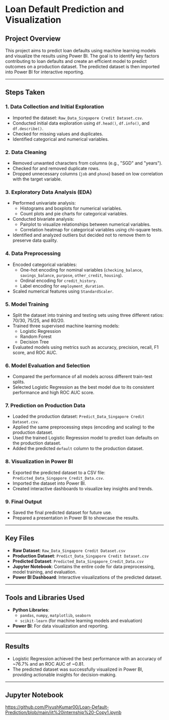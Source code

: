 
# Loan Default Prediction and Visualization

## Project Overview

This project aims to predict loan defaults using machine learning models and visualize the results using Power BI. The goal is to identify key factors contributing to loan defaults and create an efficient model to predict outcomes on a production dataset. The predicted dataset is then imported into Power BI for interactive reporting.

---

## Steps Taken

### 1. **Data Collection and Initial Exploration**
   - Imported the dataset: `Raw_Data_Singapore Credit Dataset.csv`.
   - Conducted initial data exploration using `df.head()`, `df.info()`, and `df.describe()`.
   - Checked for missing values and duplicates.
   - Identified categorical and numerical variables.

### 2. **Data Cleaning**
   - Removed unwanted characters from columns (e.g., "SGD" and "years").
   - Checked for and removed duplicate rows.
   - Dropped unnecessary columns (`job` and `phone`) based on low correlation with the target variable.

### 3. **Exploratory Data Analysis (EDA)**
   - Performed univariate analysis:
     - Histograms and boxplots for numerical variables.
     - Count plots and pie charts for categorical variables.
   - Conducted bivariate analysis:
     - Pairplot to visualize relationships between numerical variables.
     - Correlation heatmap for categorical variables using chi-square tests.
   - Identified and analyzed outliers but decided not to remove them to preserve data quality.

### 4. **Data Preprocessing**
   - Encoded categorical variables:
     - One-hot encoding for nominal variables (`checking_balance`, `savings_balance`, `purpose`, `other_credit`, `housing`).
     - Ordinal encoding for `credit_history`.
     - Label encoding for `employment_duration`.
   - Scaled numerical features using `StandardScaler`.

### 5. **Model Training**
   - Split the dataset into training and testing sets using three different ratios: 70/30, 75/25, and 80/20.
   - Trained three supervised machine learning models:
     - Logistic Regression
     - Random Forest
     - Decision Tree
   - Evaluated models using metrics such as accuracy, precision, recall, F1 score, and ROC AUC.

### 6. **Model Evaluation and Selection**
   - Compared the performance of all models across different train-test splits.
   - Selected Logistic Regression as the best model due to its consistent performance and high ROC AUC score.

### 7. **Prediction on Production Data**
   - Loaded the production dataset: `Predict_Data_Singapore Credit Dataset.csv`.
   - Applied the same preprocessing steps (encoding and scaling) to the production dataset.
   - Used the trained Logistic Regression model to predict loan defaults on the production dataset.
   - Added the predicted `default` column to the production dataset.

### 8. **Visualization in Power BI**
   - Exported the predicted dataset to a CSV file: `Predicted_Data_Singapore_Credit_Data.csv`.
   - Imported the dataset into Power BI.
   - Created interactive dashboards to visualize key insights and trends.

### 9. **Final Output**
   - Saved the final predicted dataset for future use.
   - Prepared a presentation in Power BI to showcase the results.

---

## Key Files
- **Raw Dataset**: `Raw_Data_Singapore Credit Dataset.csv`
- **Production Dataset**: `Predict_Data_Singapore Credit Dataset.csv`
- **Predicted Dataset**: `Predicted_Data_Singapore_Credit_Data.csv`
- **Jupyter Notebook**: Contains the entire code for data preprocessing, model training, and evaluation.
- **Power BI Dashboard**: Interactive visualizations of the predicted dataset.

---

## Tools and Libraries Used
- **Python Libraries**:
  - `pandas`, `numpy`, `matplotlib`, `seaborn`
  - `scikit-learn` (for machine learning models and evaluation)
- **Power BI**: For data visualization and reporting.

---

## Results
- Logistic Regression achieved the best performance with an accuracy of ~76.7% and an ROC AUC of ~0.81.
- The predicted dataset was successfully visualized in Power BI, providing actionable insights for decision-making.

---
## Jupyter Notebook
https://github.com/PiyushKumar00/Loan-Default-Prediction/blob/main/iit%20internship%20-Copy1.ipynb




